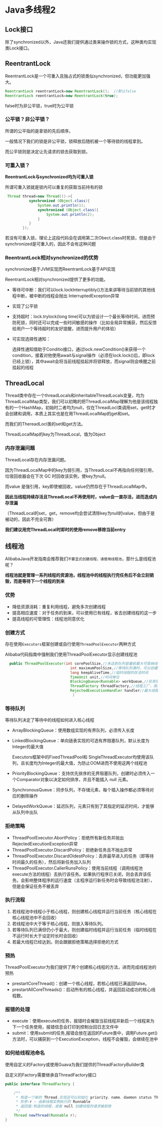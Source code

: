 # Java多线程2

## Lock接口

除了synchronized以外，Java还我们提供通过类来操作锁的方式，这种类均实现类Lock接口。

## ReentrantLock

ReentrantLock是一个可重入且独占式的锁类似synchronized，但功能更加强大。

```java
ReentrantLock reentrantLock=new ReentrantLock();  //默认false
ReentrantLock reentrantLock=new ReentrantLock(true);
```

false时为非公平锁，true时为公平锁

### 公平锁？非公平锁？

所谓的公平指的是拿锁的先后顺序。

一般情况下我们的锁是非公平锁，锁释放后随机被一个等待锁的线程拿到。

而公平锁则是决定让先请求的锁去获取到锁。

### 可重入锁？

**ReentrantLock与synchronized均为可重入锁**

所谓可重入锁就是锁内可以重复的获取当前持有的锁

```java
 Thread thread=new Thread(()->{
           synchronized (Object.class){
               System.out.println(1);
               synchronized (Object.class){
                   System.out.println(2);
               }
           }
        });
```

若没有可重入锁，理论上这段代码会在调用第二次Obect.class时死锁，但是由于synchronized是可重入的，因此不会有这种问题

### ReentrantLock相对synchronized的优势

synchronized基于JVM实现而ReentrantLock基于API实现

ReentrantLock相对synchronized提供了更多的功能。

* 等待可中断：我们可以lock.lockInterruptibly()方法来讲等待当前锁的其他线程中断，被中断的线程会抛出 InterruptedException异常

* 实现了公平锁

* 支持超时：lock.trylock(long time)可以为锁设计一个最长等待时间，进而预防死锁，同时还可以完成一些时间敏感的操作（比如全局异常捕获，然后反馈给用户一个等待超时的友好提醒，进而提升用户的体验）

* 可实现选择性通知：

  选择性通知借助于Conditio接口，通过lock.newCondition()来获得一个condition，接着对他使用await与signal操作（必须在lock.lock()后，即lock已经上锁），其中await会将当前线程挂起并将锁释放，而signal则会唤醒之前挂起的线程

## ThreadLocal

Thread类中存在一个threadLocals和inheritableThreadLocals变量，均为ThreadLocalMap类型，我们可以初略的把ThreadLocalMap理解为他是该线程独有的一个HashMap，初始时二者均为null，仅在ThreadLocl类调用set，get时才会创建和调用，本质上其实也是在用ThreadLocalMap的get和set。

而我们的ThereadLocl类的set和get方法。

ThreadLocalMap的key为ThreadLocal，值为Object

### 内存泄漏问题

ThreadLocal存在内存泄漏问题。

因为ThreadLocalMap中的key为弱引用，当ThreadLocal不再指向任何强引用，垃圾回收器会在下次 GC 时回收该实例，使key为null。

而value 是强引用，key即使被回收，value仍然存在于ThreadLocalMap中。

**因此当线程持续存活且ThreadLocal不再使用时，value会一直存活，进而造成内存泄漏**

（ThreadLocal的set，get，remove均会尝试清除key为null的value，但由于是被动的，因此不完全可靠）

**我们建议用完ThreadLocal时即时的使用remove移除当前entry**

## 线程池

AlibabaJava开发指南会推荐我们`不要显式创建线程，请使用线程池`，那什么是线程池呢？

**线程池就是管理一系列线程的资源池，线程池中的线程执行完任务后不会立刻销毁，而是等待下一个线程的到来**

### 优势

* 降低资源消耗：重复利用线程，避免多次创建线程
* 提高相应速度：对于任务的到来，可以使用已有线程，省去创建线程的这一步
* 提高线程的可管理性：线程池同意优化

### 创建方式

存在使用`Executors`框架创建或自行使用`ThreadPoolExecutor`两种方式

Alibaba代码指南中强制我们使用ThreadPoolExecutor显示创建线程池

```java
  public ThreadPoolExecutor(int corePoolSize,//未达到队列容量前最大可容纳线程数
                              int maximumPoolSize,//等待队列满时，可以创建临时线程，临时等于最大-核心
                              long keepAliveTime,//临时线程的存活时间
                              TimeUnit unit,//时间单位
                              BlockingQueue<Runnable> workQueue,//任务队列，当线程达到maximumPoolSize(即临时线程也达到最大时)，我们将任务临时存储的位置
                              ThreadFactory threadFactory,//线程工厂，用来创建线程，一般默认即可
                              RejectedExecutionHandler handler//最大线程达到的时候我们对新任务的拒绝方案
                               ) 
```

### 等待队列

等待队列决定了等待中的线程如何进入核心线程

* ArrayBlockingQueue：使用数组实现的有界队列，必须传入长度

* LinkedBlockingQueue：单向链表实现的可选有界阻塞队列，默认长度为Integer的最大值

  Executors框架中的FixedThreadPool和 SingleThreadExecutor均使用该队列，且长度均为Integer的最大值，为防止OOM进而不使用这两个线程池

* PriorityBlockingQueue：支持优先排序的无界阻塞队列，创建时必须传入一个Comparator对象以决定如何排序，并且不能插入 null 元素。

* SynchronousQueue：同步队列，不存储元素，每个插入操作都必须等待对应的删除操作

* DelayedWorkQueue：延迟队列，元素只有到了其指定的延迟时间，才能够从队列中出队

### 拒绝策略

* ThreadPoolExecutor.AbortPolicy：拒绝所有新任务并抛出RejectedExecutionException异常
* ThreadPoolExecutor.DiscardPolicy：拒绝新任务且不抛出异常
* ThreadPoolExecutor.DiscardOldestPolicy：丢弃最早进入的任务（即等待时间最久的任务），然后将新任务加入队列
* ThreadPoolExecutor.CallerRunsPolicy：使用当前线程（调用线程池execute方法的线程）去执行该任务。如果执行程序已关闭，则会丢弃该任务。会影响整体程序的运行速度（主程序运行新任务时会导致线程池注射），但是会保证任务不被丢弃

### 执行流程

1. 若线程池中线程小于核心线程，则创建核心线程并运行当前任务（核心线程在核心线程池中不会回收）
2. 若线程池中大于等于核心线程，则放入等待队列。
3. 若等待队列已满但仍小于最大，则创建临时线程并运行当前任务（临时线程在不运行时长大于设定时长时会回收）
4. 若最大线程已经达到。则会跟据拒绝策略选择拒绝的方式

### 预热

ThreadPoolExecutor为我们提供了两个创建核心线程的方法，进而完成线程池的预热

* prestartCoreThread()：创建一个核心线程，若核心线程已满返回false。
* prestartAllCoreThreads()：启动所有的核心线程，并返回启动成功的核心线程数。

### 报错的处理

* execute：使用execute的任务，报错时会摧毁当前线程并新启一个线程来为下一个任务使用，报错信息会打印到控制台回日志文件中
* submit：使用submit的任务,报错会放在返回的Future类中，调用Future.get()方法时，可以捕获到一个ExecutionException，线程不会摧毁，会继续在池中

### 如何给线程池命名

使用自定义的Factory或使用Guava为我们提供的ThreadFactoryBuilder类

自定义的Factory需要继承自ThreadFactory接口

```java
public interface ThreadFactory {

    /**
     * 构造一个新的 Thread.实现还可以初始化 priority、name、daemon status ThreadGroup等。
     * 形参:r – 由新线程实例执行的 Runnable
     * 返回值:构造的线程，或者 null 创建线程的请求被拒绝
     */
    Thread newThread(Runnable r);
}

```




